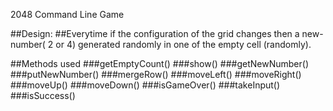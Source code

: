 2048 Command Line Game


##Design:
##Everytime if the configuration of the grid changes then a new-number( 2 or 4) generated randomly in one of the empty cell (randomly).


##Methods used
###getEmptyCount()
###show()
###getNewNumber()
###putNewNumber()
###mergeRow()
###moveLeft()
###moveRight()
###moveUp()
###moveDown()
###isGameOver()
###takeInput()
###isSuccess()

